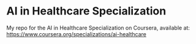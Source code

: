 # AI in Healthcare Specialization
 My repo for the AI in Healthcare Specialization on Coursera, available at:  https://www.coursera.org/specializations/ai-healthcare
